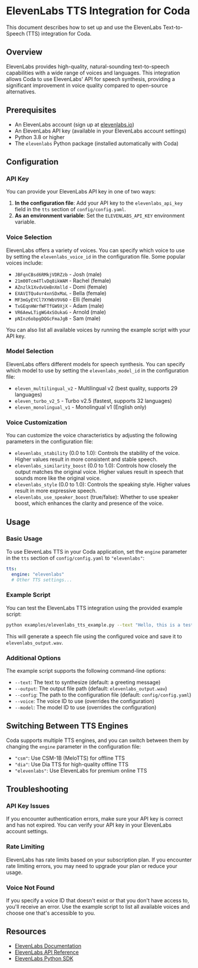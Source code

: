 # ElevenLabs TTS Integration for Coda

This document describes how to set up and use the ElevenLabs Text-to-Speech (TTS) integration for Coda.

## Overview

ElevenLabs provides high-quality, natural-sounding text-to-speech capabilities with a wide range of voices and languages. This integration allows Coda to use ElevenLabs' API for speech synthesis, providing a significant improvement in voice quality compared to open-source alternatives.

## Prerequisites

- An ElevenLabs account (sign up at [elevenlabs.io](https://elevenlabs.io))
- An ElevenLabs API key (available in your ElevenLabs account settings)
- Python 3.8 or higher
- The `elevenlabs` Python package (installed automatically with Coda)

## Configuration

### API Key

You can provide your ElevenLabs API key in one of two ways:

1. **In the configuration file**: Add your API key to the `elevenlabs_api_key` field in the `tts` section of `config/config.yaml`.
2. **As an environment variable**: Set the `ELEVENLABS_API_KEY` environment variable.

### Voice Selection

ElevenLabs offers a variety of voices. You can specify which voice to use by setting the `elevenlabs_voice_id` in the configuration file. Some popular voices include:

- `JBFqnCBsd6RMkjVDRZzb` - Josh (male)
- `21m00Tcm4TlvDq8ikWAM` - Rachel (female)
- `AZnzlk1XvdvUeBnXmlld` - Domi (female)
- `EXAVITQu4vr4xnSDxMaL` - Bella (female)
- `MF3mGyEYCl7XYWbV9V6O` - Elli (female)
- `TxGEqnHWrfWFTfGW9XjX` - Adam (male)
- `VR6AewLTigWG4xSOukaG` - Arnold (male)
- `pNInz6obpgDQGcFmaJgB` - Sam (male)

You can also list all available voices by running the example script with your API key.

### Model Selection

ElevenLabs offers different models for speech synthesis. You can specify which model to use by setting the `elevenlabs_model_id` in the configuration file:

- `eleven_multilingual_v2` - Multilingual v2 (best quality, supports 29 languages)
- `eleven_turbo_v2_5` - Turbo v2.5 (fastest, supports 32 languages)
- `eleven_monolingual_v1` - Monolingual v1 (English only)

### Voice Customization

You can customize the voice characteristics by adjusting the following parameters in the configuration file:

- `elevenlabs_stability` (0.0 to 1.0): Controls the stability of the voice. Higher values result in more consistent and stable speech.
- `elevenlabs_similarity_boost` (0.0 to 1.0): Controls how closely the output matches the original voice. Higher values result in speech that sounds more like the original voice.
- `elevenlabs_style` (0.0 to 1.0): Controls the speaking style. Higher values result in more expressive speech.
- `elevenlabs_use_speaker_boost` (true/false): Whether to use speaker boost, which enhances the clarity and presence of the voice.

## Usage

### Basic Usage

To use ElevenLabs TTS in your Coda application, set the `engine` parameter in the `tts` section of `config/config.yaml` to `"elevenlabs"`:

```yaml
tts:
  engine: "elevenlabs"
  # Other TTS settings...
```

### Example Script

You can test the ElevenLabs TTS integration using the provided example script:

```bash
python examples/elevenlabs_tts_example.py --text "Hello, this is a test of ElevenLabs TTS integration."
```

This will generate a speech file using the configured voice and save it to `elevenlabs_output.wav`.

### Additional Options

The example script supports the following command-line options:

- `--text`: The text to synthesize (default: a greeting message)
- `--output`: The output file path (default: `elevenlabs_output.wav`)
- `--config`: The path to the configuration file (default: `config/config.yaml`)
- `--voice`: The voice ID to use (overrides the configuration)
- `--model`: The model ID to use (overrides the configuration)

## Switching Between TTS Engines

Coda supports multiple TTS engines, and you can switch between them by changing the `engine` parameter in the configuration file:

- `"csm"`: Use CSM-1B (MeloTTS) for offline TTS
- `"dia"`: Use Dia TTS for high-quality offline TTS
- `"elevenlabs"`: Use ElevenLabs for premium online TTS

## Troubleshooting

### API Key Issues

If you encounter authentication errors, make sure your API key is correct and has not expired. You can verify your API key in your ElevenLabs account settings.

### Rate Limiting

ElevenLabs has rate limits based on your subscription plan. If you encounter rate limiting errors, you may need to upgrade your plan or reduce your usage.

### Voice Not Found

If you specify a voice ID that doesn't exist or that you don't have access to, you'll receive an error. Use the example script to list all available voices and choose one that's accessible to you.

## Resources

- [ElevenLabs Documentation](https://elevenlabs.io/docs)
- [ElevenLabs API Reference](https://elevenlabs.io/docs/api-reference)
- [ElevenLabs Python SDK](https://github.com/elevenlabs/elevenlabs-python)
